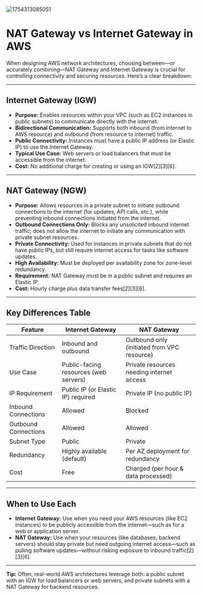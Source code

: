 ![1754313085051](https://github.com/user-attachments/assets/b80b043f-3a85-4c1c-8eb0-f5d1cb3d9356)

# NAT Gateway vs Internet Gateway in AWS

When designing AWS network architectures, choosing between—or accurately combining—NAT Gateway and Internet Gateway is crucial for controlling connectivity and securing resources. Here’s a clear breakdown:

---

## Internet Gateway (IGW)

- **Purpose:** Enables resources within your VPC (such as EC2 instances in public subnets) to communicate directly with the internet.
- **Bidirectional Communication:** Supports both inbound (from internet to AWS resource) and outbound (from resource to internet) traffic.
- **Public Connectivity:** Instances must have a public IP address (or Elastic IP) to use the Internet Gateway.
- **Typical Use Case:** Web servers or load balancers that must be accessible from the internet.
- **Cost:** No additional charge for creating or using an IGW[2][3][6].

---

## NAT Gateway (NGW)

- **Purpose:** Allows resources in a private subnet to initiate outbound connections to the internet (for updates, API calls, etc.), while preventing inbound connections initiated from the internet.
- **Outbound Connections Only:** Blocks any unsolicited inbound internet traffic; does not allow the internet to initiate any communication with private subnet resources.
- **Private Connectivity:** Used for instances in private subnets that do not have public IPs, but still require internet access for tasks like software updates.
- **High Availability:** Must be deployed per availability zone for zone-level redundancy.
- **Requirement:** NAT Gateway must be in a public subnet and requires an Elastic IP.
- **Cost:** Hourly charge plus data transfer fees[2][3][6].

---

## Key Differences Table

| Feature                  | Internet Gateway                        | NAT Gateway                                  |
|--------------------------|-----------------------------------------|----------------------------------------------|
| Traffic Direction        | Inbound and outbound                    | Outbound only (initiated from VPC resource)  |
| Use Case                 | Public-facing resources (web servers)   | Private resources needing internet access    |
| IP Requirement           | Public IP (or Elastic IP) required      | Private IP (no public IP)                    |
| Inbound Connections      | Allowed                                 | Blocked                                      |
| Outbound Connections     | Allowed                                 | Allowed                                      |
| Subnet Type              | Public                                  | Private                                      |
| Redundancy               | Highly available (default)              | Per AZ deployment for redundancy             |
| Cost                     | Free                                    | Charged (per hour & data processed)          |

---

## When to Use Each

- **Internet Gateway:** Use when you need your AWS resources (like EC2 instances) to be publicly accessible from the internet—such as for a web or application server.
- **NAT Gateway:** Use when your resources (like databases, backend servers) should stay private but need outgoing internet access—such as pulling software updates—without risking exposure to inbound traffic[2][3][6].

---

**Tip:** Often, real-world AWS architectures leverage both: a public subnet with an IGW for load balancers or web servers, and private subnets with a NAT Gateway for backend resources.

